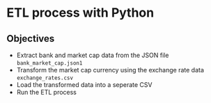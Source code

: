 # ETL process with Python
## Objectives

- Extract bank and market cap data from the JSON file `bank_market_cap.json1`
- Transform the market cap currency using the exchange rate data `exchange_rates.csv`
- Load the transformed data into a seperate CSV
- Run the ETL process
